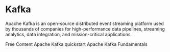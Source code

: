 # Kafka

Apache Kafka is an open-source distributed event streaming platform used by thousands of companies for high-performance data pipelines, streaming analytics, data integration, and mission-critical applications.

<ResourceGroupTitle>Free Content</ResourceGroupTitle>
<BadgeLink colorScheme='yellow' badgeText='Read' href='https://kafka.apache.org/quickstart'>Apache Kafka quickstart</BadgeLink>
<BadgeLink badgeText='Watch' href='https://www.youtube.com/watch?v=B5j3uNBH8X4'>Apache Kafka Fundamentals</BadgeLink>
